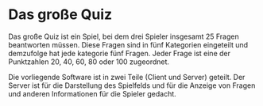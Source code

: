 # Das große Quiz

Das große Quiz ist ein Spiel, bei dem drei Spieler insgesamt 25 Fragen beantworten müssen. Diese Fragen sind in fünf Kategorien eingeteilt und demzufolge hat jede kategorie fünf Fragen. Jeder Frage ist eine der Punktzahlen 20, 40, 60, 80 oder 100 zugeordnet.

Die vorliegende Software ist in zwei Teile (Client und Server) geteilt. Der Server ist für die Darstellung des Spielfelds und für die Anzeige von Fragen und anderen Informationen für die Spieler gedacht. 
